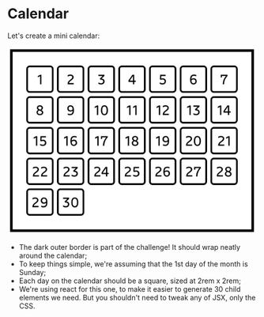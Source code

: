 # Calendar 

Let's create a mini calendar:

<img src="./readme/calendar.png" />

* The dark outer border is part of the challenge!
It should wrap neatly around the calendar;
* To keep things simple, we're assuming that the 1st day of the month is Sunday; 
* Each day on the calendar should be a square, sized at 2rem x 2rem;
* We're using react for this one, to make it easier to generate 30 child elements we need. But you shouldn't need to tweak any of JSX, only the CSS.